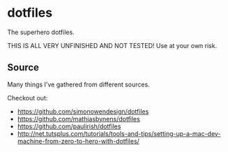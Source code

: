 dotfiles
========

The superhero dotfiles.

THIS IS ALL VERY UNFINISHED AND NOT TESTED!
Use at your own risk.

Source
------

Many things I've gathered from different sources.

Checkout out:
 - https://github.com/simonowendesign/dotfiles
 - https://github.com/mathiasbynens/dotfiles
 - https://github.com/paulirish/dotfiles
 - http://net.tutsplus.com/tutorials/tools-and-tips/setting-up-a-mac-dev-machine-from-zero-to-hero-with-dotfiles/
